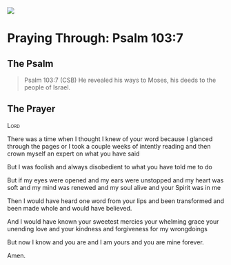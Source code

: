 <img class="intro-right" src="/images/art-paris-psalter.jpg">

# Praying Through: Psalm 103:7

## The Psalm

>Psalm 103:7 (CSB)   He revealed his ways to Moses, his deeds to the people of Israel. 

## The Prayer

<div style="font-variant: small-caps;">
Lord
</div>


There was a time
  when I thought I knew of your word
  because I glanced through the pages
  or I took a couple weeks of intently reading
  and then crown myself
  an expert on what you have said

But I was foolish
  and always disobedient
  to what you have told me to do

But if my eyes were opened
  and my ears were unstopped
  and my heart was soft
  and my mind was renewed
  and my soul alive
  and your Spirit was in me

Then I would have heard one word
  from your lips
  and been transformed
  and been made whole
  and would have believed.

And I would have known
  your sweetest mercies
  your whelming grace
  your unending love
  and your kindness
  and forgiveness
  for my wrongdoings

But now I know
  and you are
  and I am yours
  and you are mine
  forever.

Amen.
